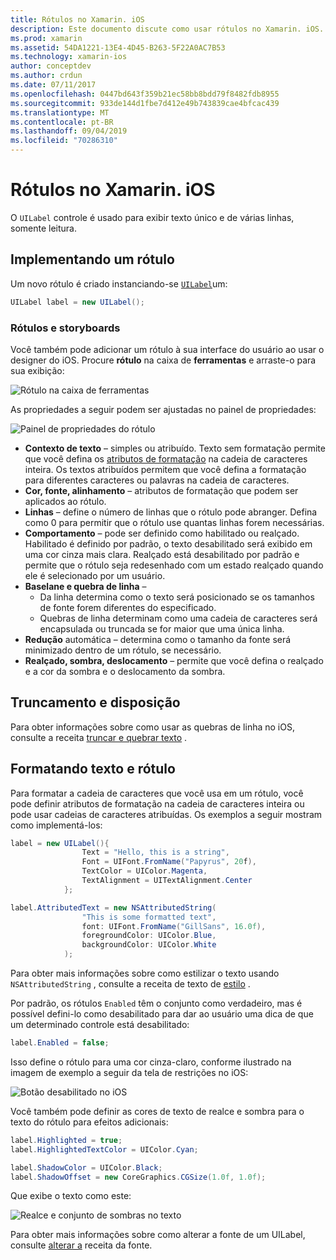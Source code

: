 ```yaml
---
title: Rótulos no Xamarin. iOS
description: Este documento discute como usar rótulos no Xamarin. iOS. Ele descreve como criar rótulos programaticamente e com o designer do iOS.
ms.prod: xamarin
ms.assetid: 54DA1221-13E4-4D45-B263-5F22A0AC7B53
ms.technology: xamarin-ios
author: conceptdev
ms.author: crdun
ms.date: 07/11/2017
ms.openlocfilehash: 0447bd643f359b21ec58bb8bdd79f8482fdb8955
ms.sourcegitcommit: 933de144d1fbe7d412e49b743839cae4bfcac439
ms.translationtype: MT
ms.contentlocale: pt-BR
ms.lasthandoff: 09/04/2019
ms.locfileid: "70286310"
---
```

# <a name="labels-in-xamarinios"></a>Rótulos no Xamarin. iOS

O `UILabel` controle é usado para exibir texto único e de várias linhas, somente leitura.

## <a name="implementing-a-label"></a>Implementando um rótulo

Um novo rótulo é criado instanciando-se [`UILabel`](xref:UIKit.UILabel)um:

```csharp
UILabel label = new UILabel();
```

### <a name="labels-and-storyboards"></a>Rótulos e storyboards

Você também pode adicionar um rótulo à sua interface do usuário ao usar o designer do iOS. Procure **rótulo** na caixa de **ferramentas** e arraste-o para sua exibição:

![Rótulo na caixa de ferramentas](labels-images/image3.png)

As propriedades a seguir podem ser ajustadas no painel de propriedades:

![Painel de propriedades do rótulo](labels-images/image2.png)

- **Contexto de texto** – simples ou atribuído. Texto sem formatação permite que você defina os [atributos de formatação](#Formatting_Text_and_Label) na cadeia de caracteres inteira. Os textos atribuídos permitem que você defina a formatação para diferentes caracteres ou palavras na cadeia de caracteres.
- **Cor, fonte, alinhamento** – atributos de formatação que podem ser aplicados ao rótulo.
- **Linhas** – define o número de linhas que o rótulo pode abranger. Defina como 0 para permitir que o rótulo use quantas linhas forem necessárias.
- **Comportamento** – pode ser definido como habilitado ou realçado. Habilitado é definido por padrão, o texto desabilitado será exibido em uma cor cinza mais clara. Realçado está desabilitado por padrão e permite que o rótulo seja redesenhado com um estado realçado quando ele é selecionado por um usuário.
- **Baselane e quebra de linha** –
  - Da linha determina como o texto será posicionado se os tamanhos de fonte forem diferentes do especificado.
  - Quebras de linha determinam como uma cadeia de caracteres será encapsulada ou truncada se for maior que uma única linha.
- **Redução** automática – determina como o tamanho da fonte será minimizado dentro de um rótulo, se necessário.
- **Realçado, sombra, deslocamento** – permite que você defina o realçado e a cor da sombra e o deslocamento da sombra.

## <a name="truncating-and-wrapping"></a>Truncamento e disposição

Para obter informações sobre como usar as quebras de linha no iOS, consulte a receita [truncar e quebrar texto](https://github.com/xamarin/recipes/tree/master/Recipes/ios/standard_controls/labels/uilabel-truncate-wrap-text) .

<a name="Formatting_Text_and_Label"/>

## <a name="formatting-text-and-label"></a>Formatando texto e rótulo

Para formatar a cadeia de caracteres que você usa em um rótulo, você pode definir atributos de formatação na cadeia de caracteres inteira ou pode usar cadeias de caracteres atribuídas. Os exemplos a seguir mostram como implementá-los:

```csharp
label = new UILabel(){
                Text = "Hello, this is a string",
                Font = UIFont.FromName("Papyrus", 20f),
                TextColor = UIColor.Magenta,
                TextAlignment = UITextAlignment.Center
            };
```

```csharp
label.AttributedText = new NSAttributedString(
                "This is some formatted text",
                font: UIFont.FromName("GillSans", 16.0f),
                foregroundColor: UIColor.Blue,
                backgroundColor: UIColor.White
            );
```

Para obter mais informações sobre como estilizar o texto usando `NSAttributedString` , consulte a receita de texto de [estilo](https://github.com/xamarin/recipes/tree/master/Recipes/ios/standard_controls/text_field/style_text) .

Por padrão, os rótulos `Enabled` têm o conjunto como verdadeiro, mas é possível defini-lo como desabilitado para dar ao usuário uma dica de que um determinado controle está desabilitado:

```csharp
label.Enabled = false;
```

Isso define o rótulo para uma cor cinza-claro, conforme ilustrado na imagem de exemplo a seguir da tela de restrições no iOS:

![Botão desabilitado no iOS](labels-images/image1.png)

Você também pode definir as cores de texto de realce e sombra para o texto do rótulo para efeitos adicionais:

```csharp
label.Highlighted = true;
label.HighlightedTextColor = UIColor.Cyan;

label.ShadowColor = UIColor.Black;
label.ShadowOffset = new CoreGraphics.CGSize(1.0f, 1.0f);
```

Que exibe o texto como este:

![Realce e conjunto de sombras no texto](labels-images/image4.png)

Para obter mais informações sobre como alterar a fonte de um UILabel, consulte [alterar a](https://github.com/xamarin/recipes/tree/master/Recipes/ios/standard_controls/labels/change_the_font) receita da fonte.





